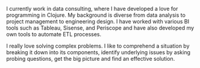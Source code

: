 
I currently work in data consulting, where I have developed a love for programming in Clojure. My background is diverse from data analysis to project management to engineering design. I have worked with various BI tools such as Tableau, Sisense, and Periscope and have also developed my own tools to automate ETL processes. 

I really love solving complex problems. I like to comprehend a situation by breaking it down into its components, identify underlying issues by asking probing questions, get the big picture and find an effective solution. 

